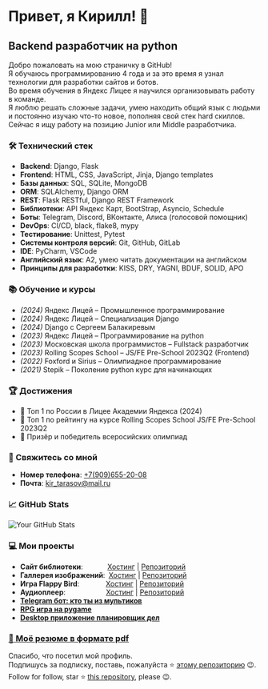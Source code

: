 # Привет, я Кирилл! 👋

## Backend разработчик на python

Добро пожаловать на мою страничку в GitHub!<br>
Я обучаюсь программированию 4 года и за это время я узнал технологии для разработки сайтов и ботов.<br>
Во время обучения в Яндекс Лицее я научился организовывать работу в команде.<br>
Я люблю решать сложные задачи, умею находить общий язык с людьми и постоянно изучаю что-то новое, пополняя свой стек hard скиллов.<br>
Сейчас я ищу работу на позицию Junior или Middle разработчика.

### 🛠 Технический стек

- **Backend**: Django, Flask
- **Frontend**: HTML, CSS, JavaScript, Jinja, Django templates
- **Базы данных**: SQL, SQLite, MongoDB
- **ORM**: SQLAlchemy, Django ORM
- **REST**: Flask RESTful, Django REST Framework
- **Библиотеки**: API Яндекс Карт, BootStrap, Asyncio, Schedule
- **Боты**: Telegram, Discord, ВКонтакте, Алиса (голосовой помощник)
- **DevOps**: CI/CD, black, flake8, mypy
- **Тестирование**: Unittest, Pytest
- **Системы контроля версий**: Git, GitHub, GitLab
- **IDE**: PyCharm, VSCode
- **Английский язык**: A2, умею читать документации на английском
- **Принципы для разработки**: KISS, DRY, YAGNI, BDUF, SOLID, APO 

### 📚 Обучение и курсы
- *(2024)* Яндекс Лицей – Промышленное программирование
- *(2024)* Яндекс Лицей – Специализация Django
- *(2024)* Django с Сергеем Балакиревым
- *(2023)* Яндекс Лицей – Программирование на python
- *(2023)* Московская школа программистов – Fullstack разработчик
- *(2023)* Rolling Scopes School – JS/FE Pre-School 2023Q2 (Frontend)
- *(2022)* Foxford и Sirius – Олимпиадное программирование
- *(2021)* Stepik – Поколение python курс для начинающих
  
### 🏆 Достижения

- 🥇 Топ 1 по России в Лицее Академии Яндекса (2024)
- 🥇 Топ 1 по рейтингу на курсе Rolling Scopes School JS/FE Pre-School 2023Q2
- 🥇 Призёр и победитель всеросийских олимпиад

### 🤝 Свяжитесь со мной
- **Номер телефона**: [+7(909)655-20-08](tel:+7(909)655-20-08)
- **Почта**: [kir_tarasov@mail.ru](mailto:kir_tarasov@mail.ru)

### 📈 GitHub Stats

![Your GitHub Stats](https://github-readme-stats.vercel.app/api?username=Tarasyonok&show_icons=true&theme=radical)

### 💻 Мои проекты
- **Сайт библиотеки**:&emsp;&emsp;&emsp;&ensp;[Хостинг](https://tarasyonok.github.io/library) | [Репозиторий](https://github.com/Tarasyonok/library)
- **Галлерея изображений**:&ensp;[Хостинг](https://tarasyonok.github.io/image-gallery) | [Репозиторий](https://github.com/Tarasyonok/image-gallery)
- **Игра Flappy Bird**:&emsp;&emsp;&emsp;&ensp;&nbsp;[Хостинг](https://tarasyonok.github.io/flappy-bird) | [Репозиторий](https://github.com/Tarasyonok/flappy-bird)
- **Аудиоплеер**:&emsp;&emsp;&emsp;&emsp;&emsp;&ensp;&nbsp;[Хостинг](https://tarasyonok.github.io/audio-player) | [Репозиторий](https://github.com/Tarasyonok/audio-player)
- **[Telegram бот: кто ты из мультиков](https://github.com/Tarasyonok/lyceum-project-bot)**
- **[RPG игра на pygame](https://github.com/Tarasyonok/lyceum-project-pygame)**
- **[Desktop приложение планировщик дел](https://github.com/Tarasyonok/lyceum-project-PyQt5)**

### [📄 Моё резюме в формате pdf](https://github.com/Tarasyonok/Tarasyonok/blob/main/%D0%A0%D0%B5%D0%B7%D1%8E%D0%BC%D0%B5.pdf)


Спасибо, что посетил мой профиль.<br>
Подпишусь за подписку, поставь, пожалуйста ⭐ [этому репозиторию](https://github.com/Tarasyonok/Tarasyonok) 😉.<br>
Follow for follow, star ⭐ [this repository](https://github.com/Tarasyonok/Tarasyonok), please 😉.

